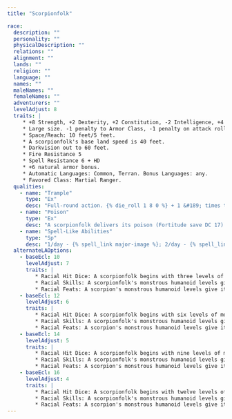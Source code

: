 ```yaml
---
title: "Scorpionfolk"

race:
  description: ""
  personality: ""
  physicalDescription: ""
  relations: ""
  alignment: ""
  lands: ""
  religion: ""
  language: ""
  names: ""
  maleNames: ""
  femaleNames: ""
  adventurers: ""
  levelAdjust: 8
  traits: |
     * +8 Strength, +2 Dexterity, +2 Constitution, -2 Intelligence, +4 Wisdom. +4 Charisma.
     * Large size. -1 penalty to Armor Class, -1 penalty on attack rolls, -4 penalty on {% skill_link hide %} checks, +4 bonus on grapple checks, lifting and carrying limits double those of Medium characters.
     * Space/Reach: 10 feet/5 feet.
     * A scorpionfolk's base land speed is 40 feet.
     * Darkvision out to 60 feet.
     * Fire Resistance 5
     * Spell Resistance 6 + HD
     * +6 natural armor bonus.
     * Automatic Languages: Common, Terran. Bonus Languages: any.
     * Favored Class: Martial Ranger.
  qualities:
    - name: "Trample"
      type: "Ex"
      desc: "Full-round action. {% die_roll 1 8 0 %} + 1 &#189; times the Scorpionfolk's Strength modifier. Reflex half DC 10 + &#189; the Scorpionfolk's HD + Str mod. The save DC is Strength-based."
    - name: "Poison"
      type: "Ex"
      desc: "A scorpionfolk delivers its poison (Fortitude save DC 17) with each successful sting attack. The initial and secondary damage is {% die_roll 1 4 0 %} points of Dexterity damage."
    - name: "Spell-Like Abilities"
      type: "Sp"
      desc: "1/day - {% spell_link major-image %}; 2/day - {% spell_link mirror-image %}, Caster level 10th; save DC 10 + Wisdom modifier + spell level."
  alternateLAOptions:
    - baseEcl: 10
      levelAdjust: 7
      traits: |
         * Racial Hit Dice: A scorpionfolk begins with three levels of monstrous humanoid, which provide {% die_roll 3 8 0 %} Hit Dice, a base attack bonus of +3, and base saving throw bonuses of Fort +1, Ref +3, and Will +3.
         * Racial Skills: A scorpionfolk's monstrous humanoid levels give it skill points equal to 6 * (2 + Int modifier). Its class skills are {% skill_link diplomacy %}, {% skill_link spot %}, {% skill_link intimidate %}, {% skill_link listen %} and _sense motive_
         * Racial Feats: A scorpion's monstrous humanoid levels give it two feats.
    - baseEcl: 12
      levelAdjust: 6
      traits: |
         * Racial Hit Dice: A scorpionfolk begins with six levels of monstrous humanoid, which provide {% die_roll 6 8 0 %} Hit Dice, a base attack bonus of +6, and base saving throw bonuses of Fort +2, Ref +5, and Will +5.
         * Racial Skills: A scorpionfolk's monstrous humanoid levels give it skill points equal to 9 * (2 + Int modifier). Its class skills are {% skill_link diplomacy %}, {% skill_link spot %}, {% skill_link intimidate %}, {% skill_link listen %} and _sense motive_
         * Racial Feats: A scorpion's monstrous humanoid levels give it three feats.
    - baseEcl: 14
      levelAdjust: 5
      traits: |
         * Racial Hit Dice: A scorpionfolk begins with nine levels of monstrous humanoid, which provide {% die_roll 9 8 0 %} Hit Dice, a base attack bonus of +9, and base saving throw bonuses of Fort +3, Ref +6, and Will +6.
         * Racial Skills: A scorpionfolk's monstrous humanoid levels give it skill points equal to 12 * (2 + Int modifier). Its class skills are {% skill_link diplomacy %}, {% skill_link spot %}, {% skill_link intimidate %}, {% skill_link listen %} and _sense motive_
         * Racial Feats: A scorpion's monstrous humanoid levels give it four feats.
    - baseEcl: 16
      levelAdjust: 4
      traits: |
         * Racial Hit Dice: A scorpionfolk begins with twelve levels of monstrous humanoid, which provide {% die_roll 12 8 0 %} Hit Dice, a base attack bonus of +12, and base saving throw bonuses of Fort +4, Ref +8, and Will +8.
         * Racial Skills: A scorpionfolk's monstrous humanoid levels give it skill points equal to 15 * (2 + Int modifier). Its class skills are {% skill_link diplomacy %}, {% skill_link spot %}, {% skill_link intimidate %}, {% skill_link listen %} and _sense motive_
         * Racial Feats: A scorpion's monstrous humanoid levels give it five feats.
---
```

